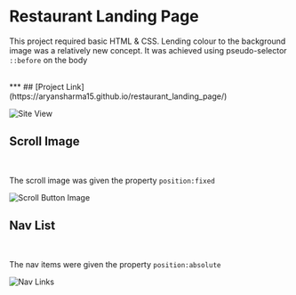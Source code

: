 # Restaurant Landing Page

This project required basic HTML & CSS. Lending colour to the background image was a relatively new concept. It was achieved using pseudo-selector `::before` on the body

<br>
***
## [Project Link](https://aryansharma15.github.io/restaurant_landing_page/)

![Site View](./restaurant_site_img.png)
<br>

## Scroll Image
<br>

The scroll image was given the property `position:fixed`

![Scroll Button Image](./Screenshot%202022-09-03%20120232.png)

## Nav List
<br>

The nav items were given the property `position:absolute`

![Nav Links](./Screenshot%202022-09-03%20120314.png)
